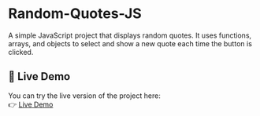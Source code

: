 # Random-Quotes-JS
A simple JavaScript project that displays random quotes. It uses functions, arrays, and objects to select and show a new quote each time the button is clicked.


## 🔗 Live Demo

You can try the live version of the project here:  
👉 [Live Demo](https://aminasaeed17.github.io/Random-Quotes-JS/)
